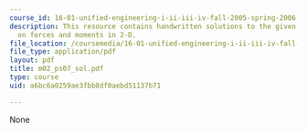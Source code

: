 ```yaml
---
course_id: 16-01-unified-engineering-i-ii-iii-iv-fall-2005-spring-2006
description: This resource contains handwritten solutions to the given problem set
  on forces and moments in 2-D.
file_location: /coursemedia/16-01-unified-engineering-i-ii-iii-iv-fall-2005-spring-2006/a6bc6a0259ae3fbb8df0aebd51137b71_m02_ps07_sol.pdf
file_type: application/pdf
layout: pdf
title: m02_ps07_sol.pdf
type: course
uid: a6bc6a0259ae3fbb8df0aebd51137b71

---
```

None